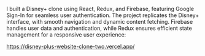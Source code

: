I built a Disney+ clone using React, Redux, and Firebase, featuring Google Sign-In for seamless user authentication. The project replicates the Disney+ interface, with smooth navigation and dynamic content fetching. Firebase handles user data and authentication, while Redux ensures efficient state management for a responsive user experience:

https://disney-plus-website-clone-two.vercel.app/
